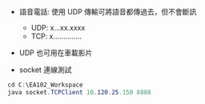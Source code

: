 - 語音電話: 使用 UDP 傳輸可將語音都傳過去，但不會斷訊
  - UDP: x...xx.xxxx
  - TCP: x..............
- UDP 也可用在車載影片

- socket 連線測試

```cs
cd C:\EA102_Workspace
java socket.TCPClient 10.120.25.150 8888
```
